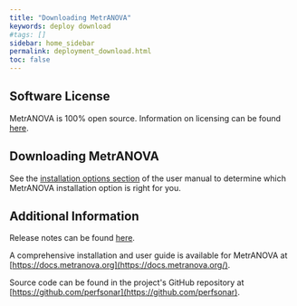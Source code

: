 ```yaml
---
title: "Downloading MetrANOVA"
keywords: deploy download
#tags: []
sidebar: home_sidebar
permalink: deployment_download.html
toc: false
---
```


## Software License

MetrANOVA is 100% open source.  Information on licensing can be found
[here](about_license.html).


## Downloading MetrANOVA

See the [installation options
section](http://docs.metranova.org/install_options.html) of the user
manual to determine which MetrANOVA installation option is right for
you.

## Additional Information

Release notes can be found [here](docs_releasenotes.html).

A comprehensive installation and user guide is available for MetrANOVA
at [https://docs.metranova.org](https://docs.metranova.org/).

Source code can be found in the project's GitHub repository at
[https://github.com/perfsonar](https://github.com/perfsonar).
